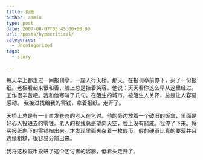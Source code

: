 ```yaml
---
title: 伪善
author: admin
type: post
date: 2007-08-07T05:45:00+00:00
url: /posts/hypocritical/
categories:
  - Uncategorized
tags:
  - story

---
```

每天早上都走过一间报刊亭，一座人行天桥。那天，在报刊亭前停下，买了一份报纸。老板看起来很和善，脸上总是挂着笑容。他说：天天看你这么早从这里经过，工作很辛苦吧。我和他寒暄了几句。在陌生的城市，被陌生人关怀，总是让人容易感动。 我接过找给我的零钱，拿着报纸，走开了。

天桥上总是有一个白发苍苍的老人在乞讨。他的旁边放着一个破旧的饭盒，里面是好心人投进去的零钱。老人的视线总是望向天空，脸上没有悲戚。我停了下来。将买报纸剩下的零钱掏出来。才发现里面夹杂着一枚假币。假的硬币比真的要薄并且边缘粗糙，很容易分辨出来。

我将这枚假币投进了这个乞讨者的容器，低着头走开了。